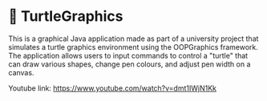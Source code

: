 # 🐢 TurtleGraphics

This is a graphical Java application made as part of a university project that simulates a turtle graphics
environment using the OOPGraphics framework. The application allows users to input commands to
control a "turtle" that can draw various shapes, change pen colours, and adjust pen width on a canvas.

Youtube link: https://www.youtube.com/watch?v=dmt1IWjN1Kk
